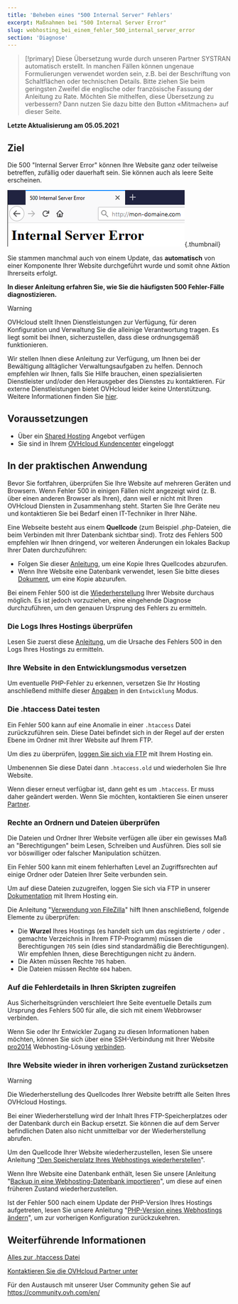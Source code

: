 ```yaml
---
title: 'Beheben eines "500 Internal Server" Fehlers'
excerpt: Maßnahmen bei "500 Internal Server Error"
slug: webhosting_bei_einem_fehler_500_internal_server_error
section: 'Diagnose'
---
```


> [!primary]
> Diese Übersetzung wurde durch unseren Partner SYSTRAN automatisch erstellt. In manchen Fällen können ungenaue Formulierungen verwendet worden sein, z.B. bei der Beschriftung von Schaltflächen oder technischen Details. Bitte ziehen Sie beim geringsten Zweifel die englische oder französische Fassung der Anleitung zu Rate. Möchten Sie mithelfen, diese Übersetzung zu verbessern? Dann nutzen Sie dazu bitte den Button «Mitmachen» auf dieser Seite.
>

**Letzte Aktualisierung am 05.05.2021**

## Ziel

Die 500 "Internal Server Error" können Ihre Website ganz oder teilweise betreffen, zufällig oder dauerhaft sein. Sie können auch als leere Seite erscheinen.

![error500](images/error-500-2.png){.thumbnail}

Sie stammen manchmal auch von einem Update, das **automatisch** von einer Komponente Ihrer Website durchgeführt wurde und somit ohne Aktion Ihrerseits erfolgt.

**In dieser Anleitung erfahren Sie, wie Sie die häufigsten 500 Fehler-Fälle diagnostizieren.**

> [!warning]
> OVHcloud stellt Ihnen Dienstleistungen zur Verfügung, für deren Konfiguration und Verwaltung Sie die alleinige Verantwortung tragen. Es liegt somit bei Ihnen, sicherzustellen, dass diese ordnungsgemäß funktionieren.
> 
> Wir stellen Ihnen diese Anleitung zur Verfügung, um Ihnen bei der Bewältigung alltäglicher Verwaltungsaufgaben zu helfen. Dennoch empfehlen wir Ihnen, falls Sie Hilfe brauchen, einen spezialisierten Dienstleister und/oder den Herausgeber des Dienstes zu kontaktieren. Für externe Dienstleistungen bietet OVHcloud leider keine Unterstützung. Weitere Informationen finden Sie [hier](#gofurther).


## Voraussetzungen

- Über ein [Shared Hosting](https://www.ovh.de/hosting/) Angebot verfügen
- Sie sind in Ihrem [OVHcloud Kundencenter](https://www.ovh.com/auth/?action=gotomanager&from=https://www.ovh.de/&ovhSubsidiary=de) eingeloggt


## In der praktischen Anwendung

Bevor Sie fortfahren, überprüfen Sie Ihre Website auf mehreren Geräten und Browsern. Wenn Fehler 500 in einigen Fällen nicht angezeigt wird (z. B. über einen anderen Browser als Ihren), dann weil er nicht mit Ihren OVHcloud Diensten in Zusammenhang steht. Starten Sie Ihre Geräte neu und kontaktieren Sie bei Bedarf einen IT-Techniker in Ihrer Nähe.

Eine Webseite besteht aus einem **Quellcode** (zum Beispiel .php-Dateien, die beim Verbinden mit Ihrer Datenbank sichtbar sind). Trotz des Fehlers 500 empfehlen wir Ihnen dringend, vor weiteren Änderungen ein lokales Backup Ihrer Daten durchzuführen:

- Folgen Sie dieser [Anleitung](../verbindung-ftp-speicher-webhosting/), um eine Kopie Ihres Quellcodes abzurufen.
- Wenn Ihre Website eine Datenbank verwendet, lesen Sie bitte dieses [Dokument](../webhosting_hilfe_zum_export_von_datenbanken/), um eine Kopie abzurufen.

Bei einem Fehler 500 ist die [Wiederherstellung](#Wiederherstellung) Ihrer Website durchaus möglich. Es ist jedoch vorzuziehen, eine eingehende Diagnose durchzuführen, um den genauen Ursprung des Fehlers zu ermitteln.

### Die Logs Ihres Hostings überprüfen

Lesen Sie zuerst diese [Anleitung](../webhosting_die_statistiken_und_logs_meiner_website_einsehen/), um die Ursache des Fehlers 500 in den Logs Ihres Hostings zu ermitteln.

### Ihre Website in den Entwicklungsmodus versetzen

Um eventuelle PHP-Fehler zu erkennen, versetzen Sie Ihr Hosting anschließend mithilfe dieser [Angaben](../die_laufzeitumgebung_meines_webhostings_andern/#schritt-2-webhosting-konfiguration-bearbeiten) in den `Entwicklung` Modus.

### Die .htaccess Datei testen

Ein Fehler 500 kann auf eine Anomalie in einer `.htaccess` Datei zurückzuführen sein. Diese Datei befindet sich in der Regel auf der ersten Ebene im Ordner mit Ihrer Website auf Ihrem FTP.

Um dies zu überprüfen, [loggen Sie sich via FTP](../verbindung-ftp-speicher-webhosting/) mit Ihrem Hosting ein.

Umbenennen Sie diese Datei dann `.htaccess.old` und wiederholen Sie Ihre Website.

Wenn dieser erneut verfügbar ist, dann geht es um `.htaccess`. Er muss daher geändert werden. Wenn Sie möchten, kontaktieren Sie einen unserer [Partner](https://www.ovh.com/world/discover-marketplace/).

### Rechte an Ordnern und Dateien überprüfen

Die Dateien und Ordner Ihrer Website verfügen alle über ein gewisses Maß an "Berechtigungen" beim Lesen, Schreiben und Ausführen. Dies soll sie vor böswilliger oder falscher Manipulation schützen.

Ein Fehler 500 kann mit einem fehlerhaften Level an Zugriffsrechten auf einige Ordner oder Dateien Ihrer Seite verbunden sein.

Um auf diese Dateien zuzugreifen, loggen Sie sich via FTP in unserer [Dokumentation](../verbindung-ftp-speicher-webhosting/) mit Ihrem Hosting ein.

Die Anleitung "[Verwendung von FileZilla](../webhosting_hilfe_zur_verwendung_von_filezilla/#datei-und-ordnerrechte)" hilft Ihnen anschließend, folgende Elemente zu überprüfen:

- Die **Wurzel** Ihres Hostings (es handelt sich um das registrierte `/` oder `.` gemachte Verzeichnis in Ihrem FTP-Programm) müssen die Berechtigungen `705` sein (dies sind standardmäßig die Berechtigungen). Wir empfehlen Ihnen, diese Berechtigungen nicht zu ändern.
- Die Akten müssen Rechte `705` haben.
- Die Dateien müssen Rechte `604` haben.

### Auf die Fehlerdetails in Ihren Skripten zugreifen

Aus Sicherheitsgründen verschleiert Ihre Seite eventuelle Details zum Ursprung des Fehlers 500 für alle, die sich mit einem Webbrowser verbinden.

Wenn Sie oder Ihr Entwickler Zugang zu diesen Informationen haben möchten, können Sie sich über eine SSH-Verbindung mit Ihrer Website [pro2014](https://www.ovh.de/hosting/hosting-pro.xml) Webhosting-Lösung [verbinden](../webhosting_ssh_auf_ihren_webhostings/).

### Ihre Website wieder in ihren vorherigen Zustand zurücksetzen <a name="Wiederherstellung"></a>

> [!warning]
>
> Die Wiederherstellung des Quellcodes Ihrer Website betrifft alle Seiten Ihres OVHcloud Hostings.
> 
> Bei einer Wiederherstellung wird der Inhalt Ihres FTP-Speicherplatzes oder der Datenbank durch ein Backup ersetzt. Sie können die auf dem Server befindlichen Daten also nicht unmittelbar vor der Wiederherstellung abrufen.

Um den Quellcode Ihrer Website wiederherzustellen, lesen Sie unsere Anleitung ["Den Speicherplatz Ihres Webhostings wiederherstellen](../webhosting-speicherplatz-wiederherstellen/)".

Wenn Ihre Website eine Datenbank enthält, lesen Sie unsere [Anleitung "[Backup in eine Webhosting-Datenbank importieren](../webhosting_import_einer_mysql-datenbank/#backup-uber-das-kundencenter-wiederherstellen)", um diese auf einen früheren Zustand wiederherzustellen.

Ist der Fehler 500 nach einem Update der PHP-Version Ihres Hostings aufgetreten, lesen Sie unsere Anleitung "[PHP-Version eines Webhostings ändern](../konfiguration_von_php_fur_ein_ovh_webhosting_2014/)", um zur vorherigen Konfiguration zurückzukehren.


## Weiterführende Informationen <a name="gofurther"></a>

[Alles zur .htaccess Datei](../webhosting_alles_uber_die_datei_htaccess/)

[Kontaktieren Sie die OVHcloud Partner unter](https://www.ovh.com/world/discover-marketplace/)

Für den Austausch mit unserer User Community gehen Sie auf <https://community.ovh.com/en/>